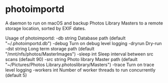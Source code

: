 # photoimportd

A daemon to run on macOS and backup Photos Library Masters to a remote storage location, sorted by EXIF dates.

Usage of photoimportd:
  -db string
    	Database path (default "~/.photoimportd.db")
  -debug
    	Turn on debug level logging
  -dryrun
    	Dry-run
  -dst string
    	Long term storage path (default "/mnt/nfs/photos/MasterImages")
  -sleep int
    	Sleep interval between src scans (default 90)
  -src string
    	Photo library Master path (default "~/Pictures/Photos Library.photoslibrary/Masters")
  -trace
    	Turn on trace level logging
  -workers int
    	Number of worker threads to run concurrently (default 5)
